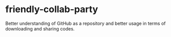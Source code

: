 # friendly-collab-party

Better understanding of GitHub as a repository and better usage in terms of downloading and sharing codes.

